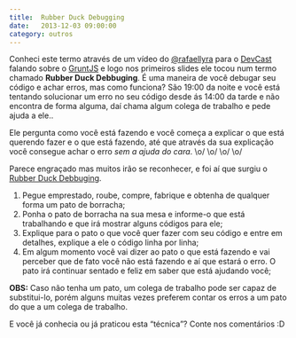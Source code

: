 ```yaml
---
title:  Rubber Duck Debugging
date:   2013-12-03 09:00:00
category: outros
---
```


Conheci este termo através de um vídeo do [@rafaellyra](https://twitter.com/rafaellyra "Twitter do Rafael Lyra") para o [DevCast](https://www.youtube.com/user/DevCastVideos "DevCast") falando sobre o [GruntJS](http://gruntjs.com/ "GruntJS") e logo nos primeiros slides ele tocou num termo chamado **Rubber Duck Debbuging**. É uma maneira de você debugar seu código e achar erros, mas como funciona? São 19:00 da noite e você está tentando solucionar um erro no seu código desde ás 14:00 da tarde e não encontra de forma alguma, daí chama algum colega de trabalho e pede ajuda a ele..

Ele pergunta como você está fazendo e você começa a explicar o que está querendo fazer e o que está fazendo, até que através da sua explicação você consegue achar o erro *sem a ajuda do cara*. \o/ \o/ \o/ \o/

Parece engraçado mas muitos irão se reconhecer, e foi aí que surgiu o [Rubber Duck Debbuging](http://www.rubberduckdebugging.com/ "Rubber DUck Debbuging").

1. Pegue emprestado, roube, compre, fabrique e obtenha de qualquer forma um pato de borracha;
2. Ponha o pato de borracha na sua mesa e informe-o que está trabalhando e que irá mostrar alguns códigos para ele;
3. Explique para o pato o que você quer fazer com seu código e entre em detalhes, explique a ele o código linha por linha;
4. Em algum momento você vai dizer ao pato o que está fazendo e vai perceber que de fato você não está fazendo e aí que estará o erro. O pato irá continuar sentado e feliz em saber que está ajudando você;

**OBS:** Caso não tenha um pato, um colega de trabalho pode ser capaz de substitui-lo, porém alguns muitas vezes preferem contar os erros a um pato do que a um colega de trabalho.

E você já conhecia ou já praticou esta “técnica”? Conte nos comentários :D
